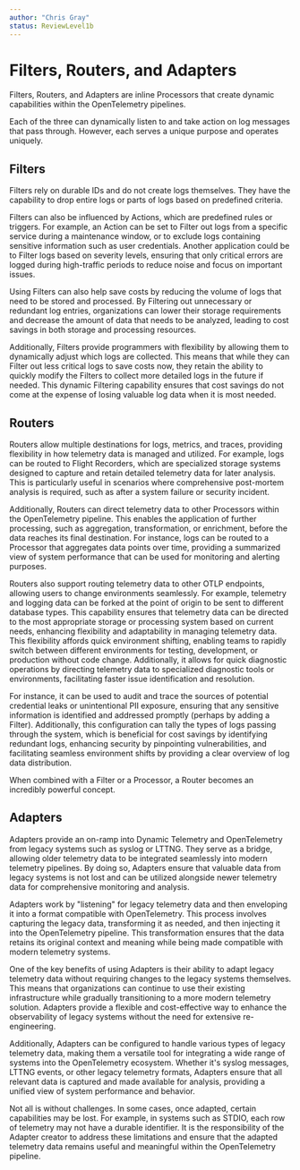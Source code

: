 ```yaml
---
author: "Chris Gray"
status: ReviewLevel1b
---
```


# Filters, Routers, and Adapters

Filters, Routers, and Adapters are inline Processors that create dynamic
capabilities within the OpenTelemetry pipelines.

Each of the three can dynamically listen to and take action on log messages that
pass through. However, each serves a unique purpose and operates uniquely.

## Filters

Filters rely on durable IDs and do not create logs themselves. They have the
capability to drop entire logs or parts of logs based on predefined criteria.

Filters can also be influenced by Actions, which are predefined rules or
triggers. For example, an Action can be set to Filter out logs from a specific
service during a maintenance window, or to exclude logs containing sensitive
information such as user credentials. Another application could be to Filter
logs based on severity levels, ensuring that only critical errors are logged
during high-traffic periods to reduce noise and focus on important issues.

Using Filters can also help save costs by reducing the volume of logs that need
to be stored and processed. By Filtering out unnecessary or redundant log
entries, organizations can lower their storage requirements and decrease the
amount of data that needs to be analyzed, leading to cost savings in both
storage and processing resources.

Additionally, Filters provide programmers with flexibility by allowing them to
dynamically adjust which logs are collected. This means that while they can
Filter out less critical logs to save costs now, they retain the ability to
quickly modify the Filters to collect more detailed logs in the future if
needed. This dynamic Filtering capability ensures that cost savings do not come
at the expense of losing valuable log data when it is most needed.

## Routers

Routers allow multiple destinations for logs, metrics, and traces, providing
flexibility in how telemetry data is managed and utilized. For example, logs can
be routed to Flight Recorders, which are specialized storage systems designed to
capture and retain detailed telemetry data for later analysis. This is
particularly useful in scenarios where comprehensive post-mortem analysis is
required, such as after a system failure or security incident.

Additionally, Routers can direct telemetry data to other Processors within the
OpenTelemetry pipeline. This enables the application of further processing, such
as aggregation, transformation, or enrichment, before the data reaches its final
destination. For instance, logs can be routed to a Processor that aggregates
data points over time, providing a summarized view of system performance that
can be used for monitoring and alerting purposes.

Routers also support routing telemetry data to other OTLP endpoints, allowing
users to change environments seamlessly. For example, telemetry and logging data
can be forked at the point of origin to be sent to different database types.
This capability ensures that telemetry data can be directed to the most
appropriate storage or processing system based on current needs, enhancing
flexibility and adaptability in managing telemetry data. This flexibility
affords quick environment shifting, enabling teams to rapidly switch between
different environments for testing, development, or production without code
change. Additionally, it allows for quick diagnostic operations by
directing telemetry data to specialized diagnostic tools or environments,
facilitating faster issue identification and resolution.

 For instance, it can be used to audit and trace the sources of potential
 credential leaks or unintentional PII exposure, ensuring that any sensitive
 information is identified and addressed promptly (perhaps by adding a Filter).
Additionally, this configuration can tally the types of logs passing through the
system, which is  beneficial for cost savings by identifying redundant logs,
enhancing security by pinpointing vulnerabilities, and facilitating seamless
environment shifts by providing a clear overview of log data distribution.

When combined with a Filter or a Processor, a Router becomes an incredibly
powerful concept.

## Adapters

Adapters provide an on-ramp into Dynamic Telemetry and OpenTelemetry from legacy
systems such as syslog or LTTNG. They serve as a bridge, allowing older telemetry
data to be integrated seamlessly into modern telemetry pipelines. By doing so,
Adapters ensure that valuable data from legacy systems is not lost and can be
utilized alongside newer telemetry data for comprehensive monitoring and
analysis.

Adapters work by "listening" for legacy telemetry data and then enveloping it
into a format compatible with OpenTelemetry. This process involves capturing the
legacy data, transforming it as needed, and then injecting it into the
OpenTelemetry pipeline. This transformation ensures that the data retains its
original context and meaning while being made compatible with modern telemetry
systems.

One of the key benefits of using Adapters is their ability to adapt legacy
telemetry data without requiring changes to the legacy systems themselves. This
means that organizations can continue to use their existing infrastructure while
gradually transitioning to a more modern telemetry solution. Adapters provide a
flexible and cost-effective way to enhance the observability of legacy systems
without the need for extensive re-engineering.

Additionally, Adapters can be configured to handle various types of legacy
telemetry data, making them a versatile tool for integrating a wide range of
systems into the OpenTelemetry ecosystem. Whether it's syslog messages, LTTNG
events, or other legacy telemetry formats, Adapters ensure that all relevant
data is captured and made available for analysis, providing a unified view of
system performance and behavior.

Not all is without challenges. In some cases, once adapted, certain capabilities
may be lost. For example, in systems such as STDIO, each row of telemetry may
not have a durable identifier. It is the responsibility of the Adapter creator
to address these limitations and ensure that the adapted telemetry data remains
useful and meaningful within the OpenTelemetry pipeline.
